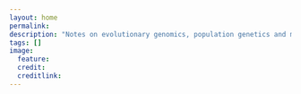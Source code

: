 ```yaml
---
layout: home
permalink: 
description: "Notes on evolutionary genomics, population genetics and molecular evolution."
tags: []
image:
  feature: 
  credit: 
  creditlink:
---
```


